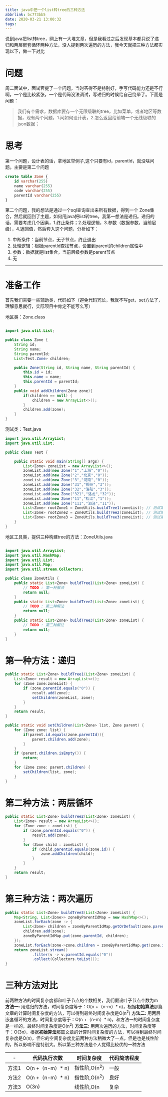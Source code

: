 ```yaml
---
title: java中把一个list转tree的三种方法
abbrlink: bc773bb5
date: 2020-03-21 13:00:32
tags:
---
```

说到java把list转tree，网上有一大堆文章，但是我看过之后发现基本都只说了递归和两层嵌套循环两种方法，没人提到两次遍历的方法，我今天就把三种方法都实现以下，做一下对比
<!-- more-->
# 问题
周二面试中，面试官提了一个问题，当时答得不是特别好，手写代码能力还是不行啊，一个是比较紧张，一个是代码没法调试，写递归的时候给自己绕晕了。下面是问题：
> 我们有个需求，数据库要存一个无限级联的tree，比如菜单，或者地区等数据，现有两个问题，1.问如何设计表，2.怎么返回给前端一个无线级联的json数据；
# 思考
第一个问题，设计表的话，拿地区举例子,这个只要有id，parentId，就没啥问题。主要是第二个问题
``` sql
create table Zone {
    id varchar(255)
    name varchar(255)
    code varchar(255)
    parentId varchar(255)
}
```

第二个问题，我的想法是通过一个sql查询查出来所有数据，得到一个 Zone集合，然后就回到了主题，如何用java把list转tree。我第一想法是递归。递归的话，需要考虑几个因素，1.终止条件；2.处理逻辑，3.参数（数据参数，当前层级），4.返回值，然后套入这个问题，分析如下：
1. 中断条件：当前节点，无子节点，终止退出
2. 处理逻辑：根据parentId查找节点，设置到parent的children属性中
3. 参数：数据就是list集合，当前层级参数是parent节点
4. 无

---
# 准备工作
首先我们需要一些辅助类，代码如下（避免代码冗长，我就不写get，set方法了，理解意思就行，实际项目中肯定不能写么写）

地区类：Zone.class
``` java

import java.util.List;

public class Zone {
    String id;
    String name;
    String parentId;
    List<Test.Zone> children;

    public Zone(String id, String name, String parentId) {
        this.id = id;
        this.name = name;
        this.parentId = parentId;
    }
    public void addChildren(Zone zone){
        if(children == null) {
            children = new ArrayList<>();
        }
        children.add(zone);
    }
}

```
测试类：Test.java
``` java
import java.util.ArrayList;
import java.util.List;

public class Test {

    public static void main(String[] args) {
        List<Zone> zoneList = new ArrayList<>();
        zoneList.add(new Zone("1","上海","0"));
        zoneList.add(new Zone("2","北京","0"));
        zoneList.add(new Zone("3","河南","0"));
        zoneList.add(new Zone("31","郑州","3"));
        zoneList.add(new Zone("32","洛阳","3"));
        zoneList.add(new Zone("321","洛龙","32"));
        zoneList.add(new Zone("11","松江","1"));
        zoneList.add(new Zone("111","泗泾","11"));
        List<Zone> rootZone1 = ZoneUtils.buildTree1(zoneList); // 测试第一种方法
        List<Zone> rootZone2 = ZoneUtils.buildTree2(zoneList); // 测试第二种方法
        List<Zone> rootZone3 = ZoneUtils.buildTree3(zoneList); // 测试第三种方法
    }
}
```
地区工具类，提供三种构建tree的方法：ZoneUtils.java
``` java

import java.util.ArrayList;
import java.util.HashMap;
import java.util.List;
import java.util.Map;
import java.util.stream.Collectors;

public class ZoneUtils {
    public static List<Zone> buildTree1(List<Zone> zoneList) {
        // TODO : 第一种解法
        return null;
    }
    public static List<Zone> buildTree2(List<Zone> zoneList) {
        // TODO : 第二种解法
        return null;
    }
    public static List<Zone> buildTree3(List<Zone> zoneList) {
        // TODO : 第三种解法
        return null;
    }
}

```
# 第一种方法：递归

``` java
public static List<Zone> buildTree1(List<Zone> zoneList) {
    List<Zone> result = new ArrayList<>();
    for (Zone zone:zoneList) {
        if (zone.parentId.equals("0")) {
            result.add(zone);
            setChildren(zoneList, zone);
        }
    }
    return result;
}

public static void setChildren(List<Zone> list, Zone parent) {
    for (Zone zone: list) {
        if(parent.id.equals(zone.parentId)){
            parent.children.add(zone);
        }
    }
    if (parent.children.isEmpty()) {
        return;
    }
    for (Zone zone: parent.children) {
        setChildren(list, zone);
    }
}

```
# 第二种方法：两层循环
``` java
public static List<Zone> buildTree2(List<Zone> zoneList) {
    List<Zone> result = new ArrayList<>();
    for (Zone zone : zoneList) {
        if (zone.parentId.equals("0")) {
            result.add(zone);
        }
        for (Zone child : zoneList) {
            if (child.parentId.equals(zone.id)) {
                zone.addChildren(child);
            }
        }
    }
    return result;
}
```
# 第三种方法：两次遍历
``` java
public static List<Zone> buildTree3(List<Zone> zoneList) {
    Map<String, List<Zone>> zoneByParentIdMap = new HashMap<>();
    zoneList.forEach(zone -> {
        List<Zone> children = zoneByParentIdMap.getOrDefault(zone.parentId, new ArrayList<>());
        children.add(zone);
        zoneByParentIdMap.put(zone.parentId, children);
    });
    zoneList.forEach(zone->zone.children = zoneByParentIdMap.get(zone.id));
    return zoneList.stream()
            .filter(v -> v.parentId.equals("0"))
            .collect(Collectors.toList());
}
```
# 三种方法对比
前两种方法的时间复杂度都和叶子节点的个数相关，我们假设叶子节点个数为m
**方法一:** 用递归的方法，时间复杂度等于：O(n +（n-m）* n)，根据**初始算法**那篇文章的计算时间复杂度的方法，可以得到最终时间复杂度是O(n<sup>2</sup>)
**方法二:** 用两层嵌套循环的方法，时间复杂度等于：O(n +（n-m）* n)，和方法一的时间复杂度是一样的，最终时间复杂度是O(n<sup>2</sup>)
**方法三:** 用两次遍历的方法，时间复杂度等于：O(3n)，根据**初始算法**那篇文章的计算时间复杂度的方法，可以得到最终时间复杂度是O(n)，但它的空间复杂度比前两种方法稍微大了一点，但是也是线性阶的，所以影响不是特别大。所以第三种方法是个人觉得比较优的一种方法

|-|代码执行次数|时间复杂度|代码简洁程度|
|-|-|-|-|
|方法1|O(n +（n-m）* n)|指性阶,O(n<sup>2</sup>) |一般|
|方法2|O(n +（n-m）* n)|指性阶,O(n<sup>2</sup>) |良好|
|方法3|O(3n)|线性阶,O(n|复杂|